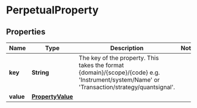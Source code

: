 

# PerpetualProperty

## Properties

Name | Type | Description | Notes
------------ | ------------- | ------------- | -------------
**key** | **String** | The key of the property. This takes the format {domain}/{scope}/{code} e.g. &#39;Instrument/system/Name&#39; or &#39;Transaction/strategy/quantsignal&#39;. | 
**value** | [**PropertyValue**](PropertyValue.md) |  | 



